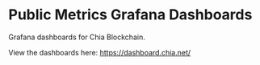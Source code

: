# Public Metrics Grafana Dashboards

Grafana dashboards for Chia Blockchain.

View the dashboards here: https://dashboard.chia.net/
